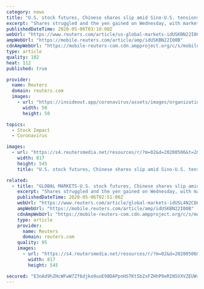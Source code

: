 ```yaml
---
category: news
title: "U.S. stock futures, Chinese shares slip amid Sino-U.S. tensions, oil falters"
excerpt: "Shares struggled and the yen gained on Wednesday, with markets in China faltering on their return from a long holiday as investors fretted over Sino-U.S. tensions, while oil ended an extended winning streak on oversupply risks amid weak demand."
publishedDateTime: 2020-05-06T03:10:00Z
webUrl: "https://www.reuters.com/article/us-global-markets-idUSKBN22I00B"
ampWebUrl: "https://mobile.reuters.com/article/amp/idUSKBN22I00B"
cdnAmpWebUrl: "https://mobile-reuters-com.cdn.ampproject.org/c/s/mobile.reuters.com/article/amp/idUSKBN22I00B"
type: article
quality: 102
heat: 112
published: true

provider:
  name: Reuters
  domain: reuters.com
  images:
    - url: "https://insideout.app/coronavirus/assets/images/organizations/reuters.com-50x50.jpg"
      width: 50
      height: 50

topics:
  - Stock Impact
  - Coronavirus

images:
  - url: "https://s4.reutersmedia.net/resources/r/?m=02&d=20200506&t=2&i=1517594467&w=&fh=545px&fw=&ll=&pl=&sq=&r=LYNXMPEG45008"
    width: 817
    height: 545
    title: "U.S. stock futures, Chinese shares slip amid Sino-U.S. tensions, oil falters"

related:
  - title: "GLOBAL MARKETS-U.S. stock futures, Chinese shares slip amid Sino-U.S. tensions, oil falters"
    excerpt: "Shares struggled and the yen gained on Wednesday, with markets in China faltering on their return from a long holiday as investors fretted over Sino-U.S. tensions, while oil ended an extended winning streak on oversupply risks amid weak demand."
    publishedDateTime: 2020-05-06T02:51:00Z
    webUrl: "https://www.reuters.com/article/global-markets-idUSL4N2CO0F7"
    ampWebUrl: "https://mobile.reuters.com/article/amp/idUSKBN22I00B"
    cdnAmpWebUrl: "https://mobile-reuters-com.cdn.ampproject.org/c/s/mobile.reuters.com/article/amp/idUSKBN22I00B"
    type: article
    provider:
      name: Reuters
      domain: reuters.com
    quality: 95
    images:
      - url: "https://s4.reutersmedia.net/resources/r/?m=02&d=20200506&t=2&i=1517594467&w=&fh=545px&fw=&ll=&pl=&sq=&r=LYNXMPEG45008"
        width: 817
        height: 545

secured: "E3nAd9hZHcWFwW7Zf6djko9uoE98DAPpnHSTKt5bZxFZHhP9eRIN5VXVZEUWrzDJSWHMENNHmxNptwF6JcaGBSy/vUkleXqnCEGFaP9xZBlaoeVW6e9JsBqgCFSm7ilYkN+xSVXZf+NvPbtzYgw9Zlmt9PpwZhDXQCSnbyPF9Z/yCEm9aL/SM/mFoLErZDxY7+2DopFOtAoVsmEGpTFsFeRLyZT3NpfzFshgJ0t8XIdSKXOB9Lb7pxpSnX09dRuLH6vZTY6f66WW0vZPIo0A4NZQ09XLZ+H9f7NJVNKGJIIdg7Gi1ye+i9WCatJHTe4aH72jS8QROqDMbCFSU4/tT0EUXT1CaoOpzBcrD3oOBw/BKR2dxEcssGHH9dfhXsqvYZyZl3DX07ESULoYbtHyfQ+ltcWaBnbrLijDKfWZk0e1qL5SOEIZKRoMNFLQK1U4/54OrIjtTXD+sV8Sj2z5pE2yrG085OAnEiETM7vOLrc=;m1dpOl04WhvYzkynurfVWA=="
---
```


